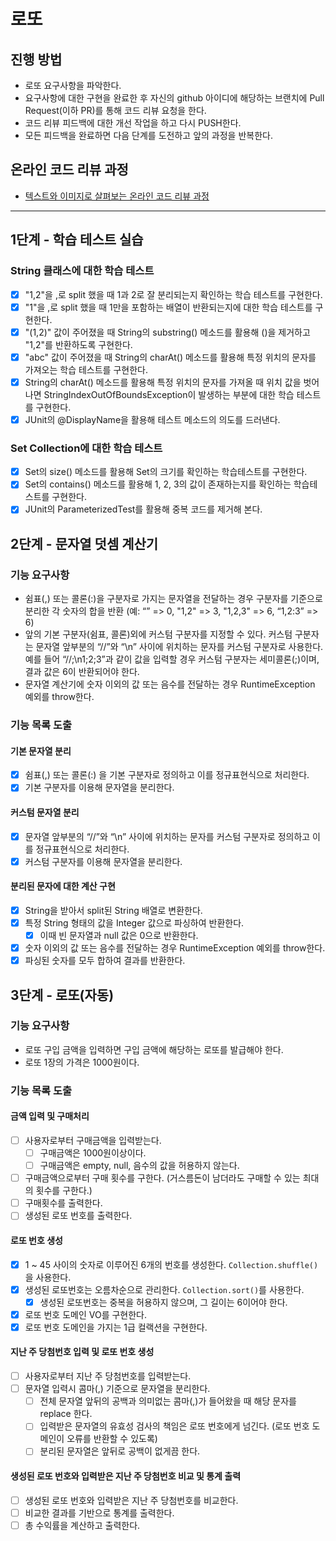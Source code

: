 # 로또
## 진행 방법
* 로또 요구사항을 파악한다.
* 요구사항에 대한 구현을 완료한 후 자신의 github 아이디에 해당하는 브랜치에 Pull Request(이하 PR)를 통해 코드 리뷰 요청을 한다.
* 코드 리뷰 피드백에 대한 개선 작업을 하고 다시 PUSH한다.
* 모든 피드백을 완료하면 다음 단계를 도전하고 앞의 과정을 반복한다.

## 온라인 코드 리뷰 과정
* [텍스트와 이미지로 살펴보는 온라인 코드 리뷰 과정](https://github.com/next-step/nextstep-docs/tree/master/codereview)

---

## 1단계 - 학습 테스트 실습
### String 클래스에 대한 학습 테스트
- [x] "1,2"을 ,로 split 했을 때 1과 2로 잘 분리되는지 확인하는 학습 테스트를 구현한다.
- [x] "1"을 ,로 split 했을 때 1만을 포함하는 배열이 반환되는지에 대한 학습 테스트를 구현한다.
- [x] "(1,2)" 값이 주어졌을 때 String의 substring() 메소드를 활용해 ()을 제거하고 "1,2"를 반환하도록 구현한다.
- [x] "abc" 값이 주어졌을 때 String의 charAt() 메소드를 활용해 특정 위치의 문자를 가져오는 학습 테스트를 구현한다.
- [x] String의 charAt() 메소드를 활용해 특정 위치의 문자를 가져올 때 위치 값을 벗어나면 StringIndexOutOfBoundsException이 발생하는 부분에 대한 학습 테스트를 구현한다.
- [x] JUnit의 @DisplayName을 활용해 테스트 메소드의 의도를 드러낸다.
### Set Collection에 대한 학습 테스트
- [x] Set의 size() 메소드를 활용해 Set의 크기를 확인하는 학습테스트를 구현한다.
- [x] Set의 contains() 메소드를 활용해 1, 2, 3의 값이 존재하는지를 확인하는 학습테스트를 구현한다.
- [x] JUnit의 ParameterizedTest를 활용해 중복 코드를 제거해 본다.

## 2단계 - 문자열 덧셈 계산기
### 기능 요구사항
- 쉼표(,) 또는 콜론(:)을 구분자로 가지는 문자열을 전달하는 경우 구분자를 기준으로 분리한 각 숫자의 합을 반환 (예: “” => 0, "1,2" => 3, "1,2,3" => 6, “1,2:3” => 6)
- 앞의 기본 구분자(쉼표, 콜론)외에 커스텀 구분자를 지정할 수 있다. 커스텀 구분자는 문자열 앞부분의 “//”와 “\n” 사이에 위치하는 문자를 커스텀 구분자로 사용한다. 예를 들어 “//;\n1;2;3”과 같이 값을 입력할 경우 커스텀 구분자는 세미콜론(;)이며, 결과 값은 6이 반환되어야 한다.
- 문자열 계산기에 숫자 이외의 값 또는 음수를 전달하는 경우 RuntimeException 예외를 throw한다.
### 기능 목록 도출
#### 기본 문자열 분리
- [x] 쉼표(,) 또는 콜론(:) 을 기본 구분자로 정의하고 이를 정규표현식으로 처리한다.
- [x] 기본 구분자를 이용해 문자열을 분리한다.
#### 커스텀 문자열 분리
- [x] 문자열 앞부분의 “//”와 “\n” 사이에 위치하는 문자를 커스텀 구분자로 정의하고 이를 정규표현식으로 처리한다.
- [x] 커스텀 구분자를 이용해 문자열을 분리한다.
#### 분리된 문자에 대한 계산 구현
- [x] String을 받아서 split된 String 배열로 변환한다.
- [x] 특정 String 형태의 값을 Integer 값으로 파싱하여 반환한다.
    - [x] 이때 빈 문자열과 null 값은 0으로 반환한다.
- [x] 숫자 이외의 값 또는 음수를 전달하는 경우 RuntimeException 예외를 throw한다.
- [x] 파싱된 숫자를 모두 합하여 결과를 반환한다.

## 3단계 - 로또(자동)
### 기능 요구사항
- 로또 구입 금액을 입력하면 구입 금액에 해당하는 로또를 발급해야 한다.
- 로또 1장의 가격은 1000원이다.
### 기능 목록 도출
#### 금액 입력 및 구매처리
- [ ] 사용자로부터 구매금액을 입력받는다.
  - [ ] 구매금액은 1000원이상이다.
  - [ ] 구매금액은 empty, null, 음수의 값을 허용하지 않는다.
- [ ] 구매금액으로부터 구매 횟수를 구한다. (거스름돈이 남더라도 구매할 수 있는 최대의 횟수를 구한다.)
- [ ] 구매횟수를 출력한다.
- [ ] 생성된 로또 번호를 출력한다.
#### 로또 번호 생성
- [x] 1 ~ 45 사이의 숫자로 이루어진 6개의 번호를 생성한다. `Collection.shuffle()`을 사용한다.
- [x] 생성된 로또번호는 오름차순으로 관리한다. `Collection.sort()`를 사용한다.
  - [x]  생성된 로또번호는 중복을 허용하지 않으며, 그 길이는 6이어야 한다.
- [x] 로또 번호 도메인 VO를 구현한다.
- [x] 로또 번호 도메인을 가지는 1급 컬랙션을 구현한다.
#### 지난 주 당첨번호 입력 및 로또 번호 생성
- [ ] 사용자로부터 지난 주 당첨번호를 입력받는다.
- [ ] 문자열 입력시 콤마(,) 기준으로 문자열을 분리한다.
  - [ ] 전체 문자열 앞뒤의 공백과 의미없는 콤마(,)가 들어왔을 때 해당 문자를 replace 한다.
  - [ ] 입력받은 문자열의 유효성 검사의 책임은 로또 번호에게 넘긴다. (로또 번호 도메인이 오류를 반환할 수 있도록)
  - [ ] 분리된 문자열은 앞뒤로 공백이 없게끔 한다.
#### 생성된 로또 번호와 입력받은 지난 주 당첨번호 비교 및 통계 출력
- [ ] 생성된 로또 번호와 입력받은 지난 주 당첨번호를 비교한다.
- [ ] 비교한 결과를 기반으로 통계를 출력한다.
- [ ] 총 수익률을 계산하고 출력한다.
